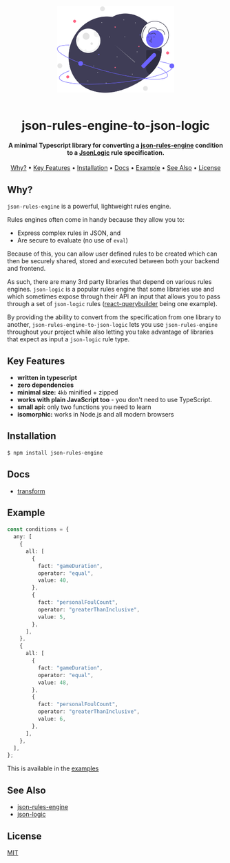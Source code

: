 <center><img src="./logo.svg" alt="json-rules-engine-to-json-logic" height="200" /></center>

<br />

<h1 align="center">json-rules-engine-to-json-logic</h1>

<h4 align="center">A minimal Typescript library for converting a <a href="https://github.com/CacheControl/json-rules-engine" target="_blank">json-rules-engine</a> condition to a <a href="https://github.com/jwadhams/json-logic-js/">JsonLogic</a> rule specification.</h4>

<p align="center">
  <a href="#why">Why?</a> •
  <a href="#key-features">Key Features</a> •
  <a href="#installation">Installation</a> •
  <a href="#docs">Docs</a> •
  <a href="#example">Example</a> •
  <a href="#see-also">See Also</a> •
  <a href="#license">License</a>
</p>

## Why?

`json-rules-engine` is a powerful, lightweight rules engine.

Rules engines often come in handy because they allow you to:

- Express complex rules in JSON, and
- Are secure to evaluate (no use of `eval`)

Because of this, you can allow user defined rules to be created which can then be securely shared, stored and executed between both your backend and frontend.

As such, there are many 3rd party libraries that depend on various rules engines. `json-logic` is a popular rules engine that some libraries use and which sometimes expose through their API an input that allows you to pass through a set of `json-logic` rules (<a href="https://react-querybuilder.js.org/" target="_blank">react-querybuilder</a> being one example).

By providing the ability to convert from the specification from one library to another, `json-rules-engine-to-json-logic` lets you use `json-rules-engine` throughout your project while also letting you take advantage of libraries that expect as input a `json-logic` rule type.

## Key Features

- **written in typescript**
- **zero dependencies**
- **minimal size:** `4kb` minified + zipped
- **works with plain JavaScript too** - you don't need to use TypeScript.
- **small api:** only two functions you need to learn
- **isomorphic:** works in Node.js and all modern browsers

## Installation

```bash
$ npm install json-rules-engine
```

## Docs

- [transform](./docs/transform.md)

## Example

```ts
const conditions = {
  any: [
    {
      all: [
        {
          fact: "gameDuration",
          operator: "equal",
          value: 40,
        },
        {
          fact: "personalFoulCount",
          operator: "greaterThanInclusive",
          value: 5,
        },
      ],
    },
    {
      all: [
        {
          fact: "gameDuration",
          operator: "equal",
          value: 48,
        },
        {
          fact: "personalFoulCount",
          operator: "greaterThanInclusive",
          value: 6,
        },
      ],
    },
  ],
};
```

This is available in the [examples](./examples/01-basic-example.ts)

## See Also

- [json-rules-engine](https://github.com/CacheControl/json-rules-engine)
- [json-logic](https://github.com/jwadhams/json-logic-js)

## License

[MIT](https://tldrlegal.com/license/mit-license)
